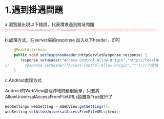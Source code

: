 # 1.遇到掛遇問題

a.瀏覽器出現以下錯誤，代表請求遇到跨域問題
![041](images/pic041.png)

b.處理方式，在server端的response 加入以下header，即可

```java
    @ModelAttribute
    public void setResponseHeader(HttpServletResponse response) {
       response.setHeader("Access-Control-Allow-Origin","http://localhost:52330");//加入請求端的域名
//       response.setHeader("Access-Control-Allow-Origin","*");//不管域名
    }
```

c.Android處理方式

Android的WebView處理跨域問題很簡單，只要將AllowUniversalAccessFromFileURLs設置為True就行了

```java
WebSettings webSetting = mWebView.getSettings();
webSetting.setAllowUniversalAccessFromFileURLs(true);
```